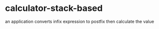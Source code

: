 # calculator-stack-based
an application converts infix expression to postfix then calculate the value
